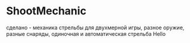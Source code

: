 # ShootMechanic
 сделано - механика стрельбы для двухмерной игры, разное оружие, разные снаряды, одиночная и автоматическая стрельба 
Hello
